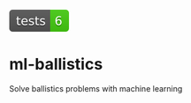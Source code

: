 [![Tests Status](tests-badge.svg)](./reports/junit/report.html)

# ml-ballistics
Solve ballistics problems with machine learning
